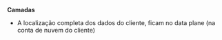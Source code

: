 **Camadas**
- A localização completa dos dados do cliente, ficam no data plane (na conta de nuvem do cliente)